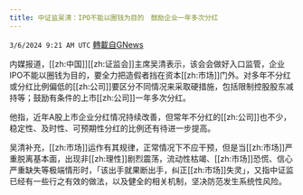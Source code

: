 ```yaml
---
title: 中证监吴清：IPO不能以圈钱为目的　鼓励企业一年多次分红
---
```

`3/6/2024 9:21 AM UTC` [轉載自GNews](https://gnews.org/articles/2370110)

内媒报道，[[zh:中国]][[zh:证监会]]主席吴清表示，该会会做好入口监管，企业IPO不能以圈钱为目的，要全力把造假者挡在资本[[zh:市场]]门外。对多年不分红或分红比例偏低的[[zh:公司]]要区分不同情况来采取硬措施，包括限制控股股东减持等；鼓励有条件的上市[[zh:公司]]一年多次分红。

他指，近年A股上市企业分红情况持续改善，但常年不分红的[[zh:公司]]也不少，稳定性、及时性、可预期性分红的比例还有待进一步提高。

吴清补充，[[zh:市场]]运作有其规律，正常情况下不应干预，但是当[[zh:市场]]严重脱离基本面，出现非[[zh:理性]]剧烈震荡，流动性枯竭、[[zh:市场]]恐慌、信心严重缺失等极端情形时，「该出手就果断出手，纠正[[zh:市场]]失灵」，又指中证监已经有一些行之有效的做法，以及健全的相关机制，坚决防范发生系统性风险。
